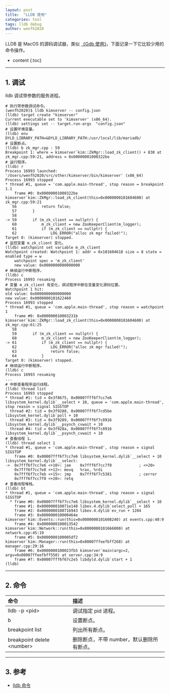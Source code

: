 ```yaml
---
layout: post
title:  "LLDB 使用"
categories: tool
tags: lldb debug
author: wenfh2020
---
```


LLDB 是 MacOS 的源码调试器，类似 [《Gdb 使用》](https://wenfh2020.com/2019/02/19/gdb/)，下面记录一下它比较少用的命令操作。




* content
{:toc}

---

## 1. 调试

lldb 调试带参数的服务进程。

```shell
# 执行带参数调试命令。
[wenfh2020]$ lldb kimserver -- config.json
(lldb) target create "kimserver"
Current executable set to 'kimserver' (x86_64).
(lldb) settings set -- target.run-args  "config.json"
# 设置环境变量。
(lldb) env DYLD_LIBRARY_PATH=&DYLD_LIBRARY_PATH:/usr/local/lib/mariadb/
# 设置断点。
(lldb) b zk_mgr.cpp : 59
Breakpoint 1: where = kimserver`kim::ZkMgr::load_zk_client() + 830 at zk_mgr.cpp:59:21, address = 0x00000001000322be
# 运行程序。
(lldb) r
Process 16993 launched: '/Users/wenfh2020/src/other/kimserver/bin/kimserver' (x86_64)
Process 16993 stopped
* thread #1, queue = 'com.apple.main-thread', stop reason = breakpoint 1.1
    frame #0: 0x00000001000322be kimserver`kim::ZkMgr::load_zk_client(this=0x0000000101604600) at zk_mgr.cpp:59:21
   56           return false;
   57       }
   58  
-> 59       if (m_zk_client == nullptr) {
   60           m_zk_client = new ZooKeeperClient(m_logger);
   61           if (m_zk_client == nullptr) {
   62               LOG_ERROR("alloc zk mgr failed!");
Target 0: (kimserver) stopped.
# 监控变量 m_zk_client 变化。
(lldb) watchpoint set variable m_zk_client
Watchpoint created: Watchpoint 1: addr = 0x101604618 size = 8 state = enabled type = w
    watchpoint spec = 'm_zk_client'
    new value: 0x0000000000000000
# 继续运行中断程序。
(lldb) c
Process 16993 resuming
# 变量 m_zk_client 有变化，调试程序中断在变量变化源码位置。
Watchpoint 1 hit:
old value: 0x0000000000000000
new value: 0x0000000101622460
Process 16993 stopped
* thread #1, queue = 'com.apple.main-thread', stop reason = watchpoint 1
    frame #0: 0x000000010003231b kimserver`kim::ZkMgr::load_zk_client(this=0x0000000101604600) at zk_mgr.cpp:61:25
   58  
   59       if (m_zk_client == nullptr) {
   60           m_zk_client = new ZooKeeperClient(m_logger);
-> 61           if (m_zk_client == nullptr) {
   62               LOG_ERROR("alloc zk mgr failed!");
   63               return false;
   64           }
Target 0: (kimserver) stopped.
# 继续运行中断程序。
(lldb) c
Process 16993 resuming
...
# 中断查看程序运行线程。
(lldb) thread list
Process 16993 stopped
* thread #1: tid = 0x3f8675, 0x00007fff6f7cc7e6 libsystem_kernel.dylib`__select + 10, queue = 'com.apple.main-thread', stop reason = signal SIGSTOP
  thread #2: tid = 0x3f9288, 0x00007fff6f7cd5be libsystem_kernel.dylib`poll + 10
  thread #3: tid = 0x3f9289, 0x00007fff6f7c8916 libsystem_kernel.dylib`__psynch_cvwait + 10
  thread #4: tid = 0x3f928a, 0x00007fff6f7c8916 libsystem_kernel.dylib`__psynch_cvwait + 10
# 查看线程 1。
(lldb) thread select 1
* thread #1, queue = 'com.apple.main-thread', stop reason = signal SIGSTOP
    frame #0: 0x00007fff6f7cc7e6 libsystem_kernel.dylib`__select + 10
libsystem_kernel.dylib`__select:
->  0x7fff6f7cc7e6 <+10>: jae    0x7fff6f7cc7f0            ; <+20>
    0x7fff6f7cc7e8 <+12>: movq   %rax, %rdi
    0x7fff6f7cc7eb <+15>: jmp    0x7fff6f7c5381            ; cerror
    0x7fff6f7cc7f0 <+20>: retq
# 查看线程堆栈。
(lldb) bt
* thread #1, queue = 'com.apple.main-thread', stop reason = signal SIGSTOP
  * frame #0: 0x00007fff6f7cc7e6 libsystem_kernel.dylib`__select + 10
    frame #1: 0x000000010071e148 libev.4.dylib`select_poll + 165
    frame #2: 0x000000010071b943 libev.4.dylib`ev_run + 1204
    frame #3: 0x000000010000464e kimserver`kim::Events::run(this=0x0000000101608240) at events.cpp:40:9
    frame #4: 0x0000000100013542 kimserver`kim::Network::run(this=0x0000000101666000) at network.cpp:45:19
    frame #5: 0x0000000100005df2 kimserver`kim::Manager::run(this=0x00007ffeefbff268) at manager.cpp:29:16
    frame #6: 0x0000000100023fb5 kimserver`main(argc=2, argv=0x00007ffeefbff550) at server.cpp:34:9
    frame #7: 0x00007fff6f67c2e5 libdyld.dylib`start + 1
(lldb) 
```

---

## 2. 命令

| 命令                         | 描述                                      |
| :--------------------------- | :---------------------------------------- |
| lldb -p \<pid\>              | 调试指定 pid 进程。                       |
| b                            | 设置断点。                                |
| breakpoint list              | 列出所有断点。                            |
| breakpoint delete \<number\> | 删除断点，不带 number，默认删除所有断点。 |

---

## 3. 参考

* [lldb 命令](https://www.dllhook.com/post/51.html)
